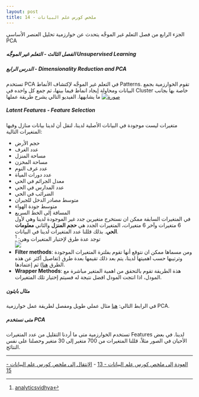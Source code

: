 ```yaml
---  
layout: post
title: ملخص كورس علم البيانات - 14
---  
```


الجزء الرابع من فصل التعلم غير الموجَّه يتحدث عن خوارزمية تحليل العنصر الأساسي PCA  
  
  


##### الفصل الثالث - التعلم غير الموجَّه Unsupervised Learning  
##### الدرس الرابع - Dimensionality Reduction and PCA  
تستخدم PCA في التعلم غير الموجَّه لإكتشاف الأنماط Patterns. تقوم الخوارزمية بجمع البيانات ومحاولة إيجاد انماط فيما بينها، ثم جمع كل واحده في Cluster خاصة بها بجانب ما يشابهها.
الفيديو التالي يشرح طريقة عملها
[![صورة](http://img.youtube.com/vi/HMOI_lkzW08/0.jpg)](https://www.youtube.com/watch?v=HMOI_lkzW08)

##### Latent Features - Feature Selection  
متغيرات ليست موجودة في البيانات الأصلية لدينا، لنقل أن لدينا بيانات منازل وفيها المتغيرات التالية:
* حجم الأرض
* عدد الغرف
* مساحة المنزل
* مساحة المخزن
* عدد غرف النوم
* عدد دورات المياة
* معدل الجرائم في الحي
* عدد المدارس في الحي
* الضرائب في الحي
* متوسط مصادر الدخل للجيران
* متوسط جودة الهواء
* المسافة إلى الخط السريع  
في المتغيرات السابقة ممكن ان نستخرج متغيرين جدد غير الموجودة لدينا وهي لأول 6 متغيرات وآخر 6 متغيرات، المتغيرات الجدد هي **حجم المنزل** والثاني **معلومات الحي**.
بذلك قللنا عدد المتغيرات لدينا في البيانات.  
توجد عدة طرق لإختيار المتغيرات وهي: [^1]  
![](https://alioh.github.io/images/2019-4-16/feature-selection-method-filters-and-wrappers.png)  
* **Filter methods**: ومن مسماها ممكن ان نتوقع أنها تقوم بفلترة المتغيرات الموجودة وترتيبها حسب اهميتها لدينا، يتم بعد ذلك تقيمها بعدة طرق (تفاصيل أكثر عن هذه الطرق [هنا](https://www.analyticsvidhya.com/blog/2016/12/introduction-to-feature-selection-methods-with-an-example-or-how-to-select-the-right-variables/)) ثم إعتمادها.
* **Wrapper Methods**: هذة الطريقة تقوم بالتحقق من اهمية المتغير مباشرة مع المودل، اذا انتجت المودل افضل نتيجة له فسيتم إختيار تلك المتغيرات.

##### مثال بايثون  
في الرابط التالي: [هنا](https://towardsdatascience.com/pca-using-python-scikit-learn-e653f8989e60) مثال عملي طويل ومفصل لطريقة عمل خوارزمية PCA.  

##### متى نستخدم PCA  
تستخدم الخوارزمية متى ما أردنا التقليل من عدد المتغيرات Features لدينا. في بعض الأحيان في الصور مثلاً، قللنا المتغيرات من 700 متغير إلى 30 متغير وحصلنا على نفس النتائج.

-----
[العودة إلى ملخص كورس علم البيانات - 13](https://alioh.github.io/DSND-Notes-13/)   -   [الإنتقال إلى ملخص كورس علم البيانات - 15](https://alioh.github.io/DSND-Notes-15)  
  
  
[^1]: [analyticsvidhya](https://www.analyticsvidhya.com/blog/2016/12/introduction-to-feature-selection-methods-with-an-example-or-how-to-select-the-right-variables/)
[^2]: [amueller](https://amueller.github.io/COMS4995-s18/slides/aml-16-032118-clustering-and-mixture-models/)
[^3]: [columbia.edu](http://www.cs.columbia.edu/~smaskey/CS6998-0412/slides/week3_statnlp_web.pdf)
[^4]: [kent.edu](http://www.cs.kent.edu/~jin/DM08/ClusterValidation.pdf)
[^5]: [towardsdatascience](https://towardsdatascience.com/unsupervised-machine-learning-clustering-analysis-d40f2b34ae7e)